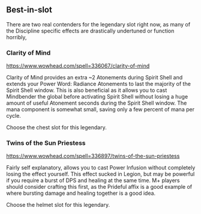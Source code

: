 ## Best-in-slot

There are two real contenders for the legendary slot right now, as many of the Discipline specific effects are drastically undertuned or function horribly,

### Clarity of Mind
https://www.wowhead.com/spell=336067/clarity-of-mind

Clarity of Mind provides an extra ~2 Atonements during Spirit Shell and extends your Power Word: Radiance Atonements to last the majority of the Spirit Shell window. This is also beneficial as it allows you to cast Mindbender the global before activating Spirit Shell without losing a huge amount of useful Atonement seconds during the Spirit Shell window. The mana component is somewhat small, saving only a few percent of mana per cycle.

Choose the chest slot for this legendary.

### Twins of the Sun Priestess
https://www.wowhead.com/spell=336897/twins-of-the-sun-priestess

Fairly self explanatory, allows you to cast Power Infusion without completely losing the effect yourself. This effect sucked in Legion, but may be powerful if you require a burst of DPS and healing at the same time. M+ players should consider crafting this first, as the Prideful affix is a good example of where bursting damage and healing together is a good idea.

Choose the helmet slot for this legendary.